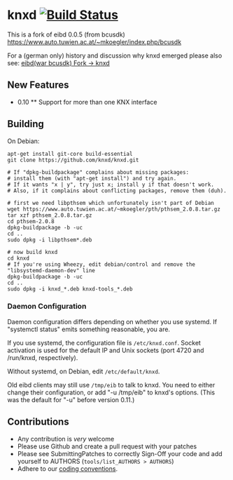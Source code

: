 knxd [![Build Status](https://travis-ci.org/knxd/knxd.svg)](https://travis-ci.org/knxd/knxd)
====

This is a fork of eibd 0.0.5 (from bcusdk)
https://www.auto.tuwien.ac.at/~mkoegler/index.php/bcusdk

For a (german only) history and discussion why knxd emerged please also see: [eibd(war bcusdk) Fork -> knxd](http://knx-user-forum.de/forum/öffentlicher-bereich/knx-eib-forum/39972-eibd-war-bcusdk-fork-knxd)

## New Features

* 0.10
** Support for more than one KNX interface

## Building

On Debian:

    apt-get install git-core build-essential
    git clone https://github.com/knxd/knxd.git

    # If "dpkg-buildpackage" complains about missing packages:
    # install them (with "apt-get install") and try again.
    # If it wants "x | y", try just x; install y if that doesn't work.
    # Also, if it complains about conflicting packages, remove them (duh).

    # first we need libpthsem which unfortunately isn't part of Debian
    wget https://www.auto.tuwien.ac.at/~mkoegler/pth/pthsem_2.0.8.tar.gz
    tar xzf pthsem_2.0.8.tar.gz
    cd pthsem-2.0.8
    dpkg-buildpackage -b -uc
    cd ..
    sudo dpkg -i libpthsem*.deb

    # now build knxd
    cd knxd
    # If you're using Wheezy, edit debian/control and remove the "libsystemd-daemon-dev" line
    dpkg-buildpackage -b -uc
    cd ..
    sudo dpkg -i knxd_*.deb knxd-tools_*.deb

### Daemon Configuration

Daemon configuration differs depending on whether you use systemd.
If "systemctl status" emits something reasonable, you are.

If you use systemd, the configuration file is ``/etc/knxd.conf``.
Socket activation is used for the default IP and Unix sockets
(port 4720 and /run/knxd, respectively).

Without systemd, on Debian, edit ``/etc/default/knxd``.

Old eibd clients may still use ``/tmp/eib`` to talk to knxd.
You need to either change their configuration, or add "-u /tmp/eib"
to knxd's options.
(This was the default for "-u" before version 0.11.)

## Contributions

* Any contribution is *very* welcome
* Please use Github and create a pull request with your patches
* Please see SubmittingPatches to correctly Sign-Off your code and add yourself to AUTHORS (`tools/list_AUTHORS > AUTHORS`)
* Adhere to our [coding conventions](https://github.com/knxd/knxd/wiki/CodingConventions).

